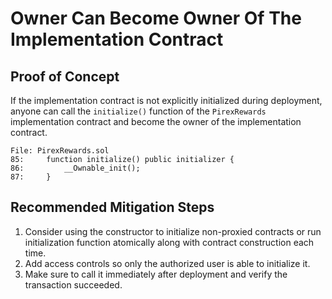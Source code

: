 # Owner Can Become Owner Of The Implementation Contract

## Proof of Concept

If the implementation contract is not explicitly initialized during deployment, anyone can call the `initialize()` function of the `PirexRewards` implementation contract and become the owner of the implementation contract.

```solidity
File: PirexRewards.sol
85:     function initialize() public initializer {
86:         __Ownable_init();
87:     }
```

## Recommended Mitigation Steps

1. Consider using the constructor to initialize non-proxied contracts or run initialization function atomically along with contract construction each time.
2. Add access controls so only the authorized user is able to initialize it.
3. Make sure to call it immediately after deployment and verify the transaction succeeded.